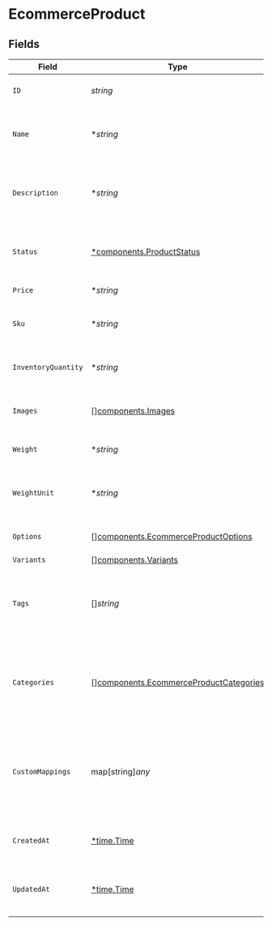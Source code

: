 # EcommerceProduct


## Fields

| Field                                                                                            | Type                                                                                             | Required                                                                                         | Description                                                                                      | Example                                                                                          |
| ------------------------------------------------------------------------------------------------ | ------------------------------------------------------------------------------------------------ | ------------------------------------------------------------------------------------------------ | ------------------------------------------------------------------------------------------------ | ------------------------------------------------------------------------------------------------ |
| `ID`                                                                                             | *string*                                                                                         | :heavy_check_mark:                                                                               | A unique identifier for an object.                                                               | 12345                                                                                            |
| `Name`                                                                                           | **string*                                                                                        | :heavy_minus_sign:                                                                               | The name of the product as it should be displayed to customers.                                  | MacBook Pro                                                                                      |
| `Description`                                                                                    | **string*                                                                                        | :heavy_minus_sign:                                                                               | A detailed description of the product.                                                           | Powerful and portable, the MacBook Pro is perfect for professionals and creatives.               |
| `Status`                                                                                         | [*components.ProductStatus](../../models/components/productstatus.md)                            | :heavy_minus_sign:                                                                               | The current status of the product (active or archived).                                          | active                                                                                           |
| `Price`                                                                                          | **string*                                                                                        | :heavy_minus_sign:                                                                               | The price of the product.                                                                        | 1999.99                                                                                          |
| `Sku`                                                                                            | **string*                                                                                        | :heavy_minus_sign:                                                                               | The stock keeping unit of the product.                                                           | MBP123                                                                                           |
| `InventoryQuantity`                                                                              | **string*                                                                                        | :heavy_minus_sign:                                                                               | The quantity of the product in stock.                                                            | 10                                                                                               |
| `Images`                                                                                         | [][components.Images](../../models/components/images.md)                                         | :heavy_minus_sign:                                                                               | An array of image URLs for the product.                                                          |                                                                                                  |
| `Weight`                                                                                         | **string*                                                                                        | :heavy_minus_sign:                                                                               | The weight of the product.                                                                       | 1.25                                                                                             |
| `WeightUnit`                                                                                     | **string*                                                                                        | :heavy_minus_sign:                                                                               | The unit of measurement for the weight of the product.                                           | lb                                                                                               |
| `Options`                                                                                        | [][components.EcommerceProductOptions](../../models/components/ecommerceproductoptions.md)       | :heavy_minus_sign:                                                                               | An array of options for the product.                                                             |                                                                                                  |
| `Variants`                                                                                       | [][components.Variants](../../models/components/variants.md)                                     | :heavy_minus_sign:                                                                               | N/A                                                                                              |                                                                                                  |
| `Tags`                                                                                           | []*string*                                                                                       | :heavy_minus_sign:                                                                               | An array of tags for the product, used for organization and searching.                           |                                                                                                  |
| `Categories`                                                                                     | [][components.EcommerceProductCategories](../../models/components/ecommerceproductcategories.md) | :heavy_minus_sign:                                                                               | An array of categories for the product, used for organization and searching.                     |                                                                                                  |
| `CustomMappings`                                                                                 | map[string]*any*                                                                                 | :heavy_minus_sign:                                                                               | When custom mappings are configured on the resource, the result is included here.                |                                                                                                  |
| `CreatedAt`                                                                                      | [*time.Time](https://pkg.go.dev/time#Time)                                                       | :heavy_minus_sign:                                                                               | The date and time when the object was created.                                                   | 2020-09-30T07:43:32.000Z                                                                         |
| `UpdatedAt`                                                                                      | [*time.Time](https://pkg.go.dev/time#Time)                                                       | :heavy_minus_sign:                                                                               | The date and time when the object was last updated.                                              | 2020-09-30T07:43:32.000Z                                                                         |